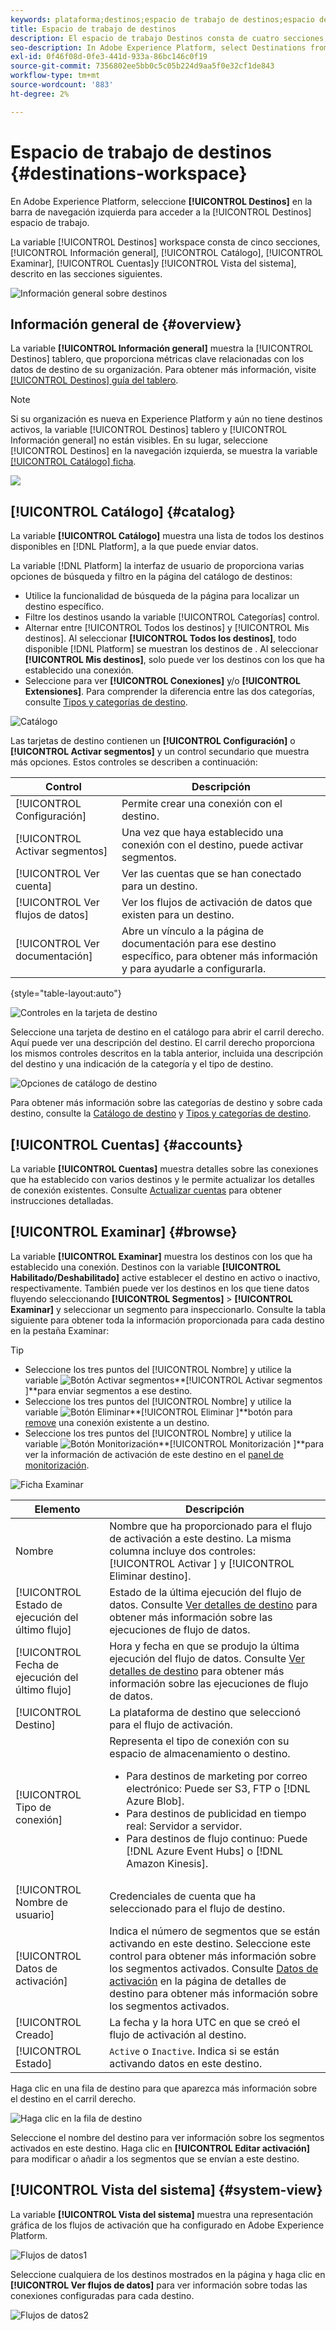 ```yaml
---
keywords: plataforma;destinos;espacio de trabajo de destinos;espacio de trabajo;iu;iu de destinos;catálogo;catálogo de destinos
title: Espacio de trabajo de destinos
description: El espacio de trabajo Destinos consta de cuatro secciones, Catálogo, Examinar, Cuentas y Vista del sistema. Se describen en las secciones siguientes.
seo-description: In Adobe Experience Platform, select Destinations from the left navigation bar to access the destinations workspace.
exl-id: 0f46f08d-0fe3-441d-933a-86bc146c0f19
source-git-commit: 7356802ee5bb0c5c05b224d9aa5f0e32cf1de843
workflow-type: tm+mt
source-wordcount: '883'
ht-degree: 2%

---
```


# Espacio de trabajo de destinos {#destinations-workspace}

En Adobe Experience Platform, seleccione **[!UICONTROL Destinos]** en la barra de navegación izquierda para acceder a la [!UICONTROL Destinos] espacio de trabajo.

La variable [!UICONTROL Destinos] workspace consta de cinco secciones, [!UICONTROL Información general], [!UICONTROL Catálogo], [!UICONTROL Examinar], [!UICONTROL Cuentas]y [!UICONTROL Vista del sistema], descrito en las secciones siguientes.

![Información general sobre destinos](../assets/ui/workspace/destinations-overview.png)

## Información general de  {#overview}

La variable **[!UICONTROL Información general]** muestra la [!UICONTROL Destinos] tablero, que proporciona métricas clave relacionadas con los datos de destino de su organización. Para obtener más información, visite [[!UICONTROL Destinos] guía del tablero](../../dashboards/guides/destinations.md).

>[!NOTE]
>
>Si su organización es nueva en Experience Platform y aún no tiene destinos activos, la variable [!UICONTROL Destinos] tablero y [!UICONTROL Información general] no están visibles. En su lugar, seleccione [!UICONTROL Destinos] en la navegación izquierda, se muestra la variable [[!UICONTROL Catálogo] ficha](#catalog).

![](../../dashboards/images/destinations/dashboard-overview.png)

## [!UICONTROL Catálogo] {#catalog}

La variable **[!UICONTROL Catálogo]** muestra una lista de todos los destinos disponibles en [!DNL Platform], a la que puede enviar datos.

La variable [!DNL Platform] la interfaz de usuario de proporciona varias opciones de búsqueda y filtro en la página del catálogo de destinos:

* Utilice la funcionalidad de búsqueda de la página para localizar un destino específico.
* Filtre los destinos usando la variable [!UICONTROL Categorías] control.
* Alternar entre [!UICONTROL Todos los destinos] y [!UICONTROL Mis destinos]. Al seleccionar **[!UICONTROL Todos los destinos]**, todo disponible [!DNL Platform] se muestran los destinos de . Al seleccionar **[!UICONTROL Mis destinos]**, solo puede ver los destinos con los que ha establecido una conexión.
* Seleccione para ver **[!UICONTROL Conexiones]** y/o **[!UICONTROL Extensiones]**. Para comprender la diferencia entre las dos categorías, consulte [Tipos y categorías de destino](../destination-types.md).

![Catálogo](../assets/ui/workspace/catalog.png)

Las tarjetas de destino contienen un **[!UICONTROL Configuración]** o **[!UICONTROL Activar segmentos]** y un control secundario que muestra más opciones. Estos controles se describen a continuación:

| Control | Descripción |
|---------|----------|
| [!UICONTROL Configuración] | Permite crear una conexión con el destino. |
| [!UICONTROL Activar segmentos] | Una vez que haya establecido una conexión con el destino, puede activar segmentos. |
| [!UICONTROL Ver cuenta] | Ver las cuentas que se han conectado para un destino. |
| [!UICONTROL Ver flujos de datos] | Ver los flujos de activación de datos que existen para un destino. |
| [!UICONTROL Ver documentación] | Abre un vínculo a la página de documentación para ese destino específico, para obtener más información y para ayudarle a configurarla. |

{style=&quot;table-layout:auto&quot;}

![Controles en la tarjeta de destino](../assets/ui/workspace/destination-card-options.png)

Seleccione una tarjeta de destino en el catálogo para abrir el carril derecho. Aquí puede ver una descripción del destino. El carril derecho proporciona los mismos controles descritos en la tabla anterior, incluida una descripción del destino y una indicación de la categoría y el tipo de destino.

![Opciones de catálogo de destino](../assets/ui/workspace/destination-right-rail.png)

Para obtener más información sobre las categorías de destino y sobre cada destino, consulte la [Catálogo de destino](../catalog/overview.md) y [Tipos y categorías de destino](../destination-types.md).

## [!UICONTROL Cuentas] {#accounts}

La variable **[!UICONTROL Cuentas]** muestra detalles sobre las conexiones que ha establecido con varios destinos y le permite actualizar los detalles de conexión existentes. Consulte [Actualizar cuentas](update-accounts.md) para obtener instrucciones detalladas.

## [!UICONTROL Examinar] {#browse}

La variable **[!UICONTROL Examinar]** muestra los destinos con los que ha establecido una conexión. Destinos con la variable **[!UICONTROL Habilitado/Deshabilitado]** active establecer el destino en activo o inactivo, respectivamente. También puede ver los destinos en los que tiene datos fluyendo seleccionando **[!UICONTROL Segmentos]** > **[!UICONTROL Examinar]** y seleccionar un segmento para inspeccionarlo. Consulte la tabla siguiente para obtener toda la información proporcionada para cada destino en la pestaña Examinar:

>[!TIP]
>
> * Seleccione los tres puntos del [!UICONTROL Nombre] y utilice la variable ![Botón Activar segmentos](../assets/ui/workspace/add-data-symbol.png)**[!UICONTROL Activar segmentos ]**para enviar segmentos a ese destino.
> * Seleccione los tres puntos del [!UICONTROL Nombre] y utilice la variable ![Botón Eliminar](../assets/ui/workspace/delete-destination-symbol.png)**[!UICONTROL Eliminar ]**botón para [remove](delete-destinations.md) una conexión existente a un destino.
> * Seleccione los tres puntos del [!UICONTROL Nombre] y utilice la variable ![Botón Monitorización](../assets/ui/workspace/monitoring-icon.png)**[!UICONTROL Monitorización ]**para ver la información de activación de este destino en el [panel de monitorización](/help/dataflows/ui/monitor-destinations.md#monitoring-destinations-dashboard).


![Ficha Examinar](../assets/ui/workspace/browse-tab.png)

| Elemento | Descripción |
|---------|----------|
| Nombre | Nombre que ha proporcionado para el flujo de activación a este destino. La misma columna incluye dos controles: [!UICONTROL Activar ] y [!UICONTROL Eliminar destino]. |
| [!UICONTROL Estado de ejecución del último flujo] | Estado de la última ejecución del flujo de datos. Consulte [Ver detalles de destino](destination-details-page.md) para obtener más información sobre las ejecuciones de flujo de datos. |
| [!UICONTROL Fecha de ejecución del último flujo] | Hora y fecha en que se produjo la última ejecución del flujo de datos. Consulte [Ver detalles de destino](destination-details-page.md) para obtener más información sobre las ejecuciones de flujo de datos. |
| [!UICONTROL Destino] | La plataforma de destino que seleccionó para el flujo de activación. |
| [!UICONTROL Tipo de conexión] | Representa el tipo de conexión con su espacio de almacenamiento o destino. <ul><li>Para destinos de marketing por correo electrónico: Puede ser S3, FTP o [!DNL Azure Blob].</li><li>Para destinos de publicidad en tiempo real: Servidor a servidor.</li><li>Para destinos de flujo continuo: Puede [!DNL Azure Event Hubs] o [!DNL Amazon Kinesis].</li></ul> |
| [!UICONTROL Nombre de usuario] | Credenciales de cuenta que ha seleccionado para el flujo de destino. |
| [!UICONTROL Datos de activación] | Indica el número de segmentos que se están activando en este destino. Seleccione este control para obtener más información sobre los segmentos activados. Consulte [Datos de activación](/help/destinations/ui/destination-details-page.md#activation-data) en la página de detalles de destino para obtener más información sobre los segmentos activados. |
| [!UICONTROL Creado] | La fecha y la hora UTC en que se creó el flujo de activación al destino. |
| [!UICONTROL Estado] | `Active` o `Inactive`. Indica si se están activando datos en este destino. |

Haga clic en una fila de destino para que aparezca más información sobre el destino en el carril derecho.

![Haga clic en la fila de destino](../assets/ui/workspace/click-destination-row.png)

Seleccione el nombre del destino para ver información sobre los segmentos activados en este destino. Haga clic en **[!UICONTROL Editar activación]** para modificar o añadir a los segmentos que se envían a este destino.

## [!UICONTROL Vista del sistema] {#system-view}

La variable **[!UICONTROL Vista del sistema]** muestra una representación gráfica de los flujos de activación que ha configurado en Adobe Experience Platform.

![Flujos de datos1](../assets/ui/workspace/data-flows1.png)

Seleccione cualquiera de los destinos mostrados en la página y haga clic en **[!UICONTROL Ver flujos de datos]** para ver información sobre todas las conexiones configuradas para cada destino.

![Flujos de datos2](../assets/ui/workspace/data-flows2.png)
